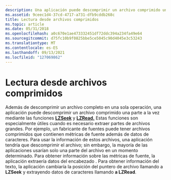 ```yaml
---
description: Una aplicación puede descomprimir un archivo comprimido una parte a la vez mediante las funciones LZSeek y LZRead.
ms.assetid: 9ceec1d4-37cd-4717-a731-dfb9cddb268c
title: Lectura desde archivos comprimidos
ms.topic: article
ms.date: 05/31/2018
ms.openlocfilehash: a0c670e1ae473332451df72ddc394a234fa49e64
ms.sourcegitcommit: d75fc10b9f0825bbe5ce5045c90d4045e3c53243
ms.translationtype: MT
ms.contentlocale: es-ES
ms.lasthandoff: 09/13/2021
ms.locfileid: "127069862"
---
```

# <a name="reading-from-compressed-files"></a>Lectura desde archivos comprimidos

Además de descomprimir un archivo completo en una sola operación, una aplicación puede descomprimir un archivo comprimido una parte a la vez mediante las funciones [**LZSeek**](/windows/desktop/api/LzExpand/nf-lzexpand-lzseek) y [**LZRead.**](/windows/desktop/api/LzExpand/nf-lzexpand-lzread) Estas funciones son especialmente útiles cuando es necesario extraer partes de archivos grandes. Por ejemplo, un fabricante de fuentes puede tener archivos comprimidos que contienen métricas de fuente además de datos de caracteres. Para usar la información de estos archivos, una aplicación tendría que descomprimir el archivo; sin embargo, la mayoría de las aplicaciones usarían solo una parte del archivo en un momento determinado. Para obtener información sobre las métricas de fuente, la aplicación extraería datos del encabezado . Para obtener información del texto, la aplicación cambiaría la posición del puntero de archivo llamando a **LZSeek** y extrayendo datos de caracteres llamando **a LZRead**.

 

 



